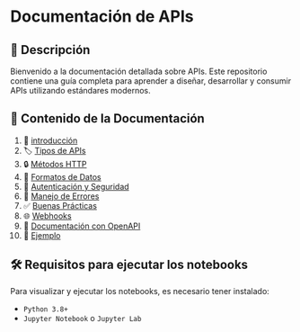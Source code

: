 # Documentación de APIs


## 📖 Descripción

Bienvenido a la documentación detallada sobre APIs. Este repositorio contiene una guía completa para aprender a diseñar, desarrollar y consumir APIs utilizando estándares modernos.


## 📁 Contenido de la Documentación

1. 🚀 [introducción](notebooks/introduccion.ipynb)
2. 🏷️ [Tipos de APIs](notebooks/tipos_apis.ipynb)
3. 🔒 [Métodos HTTP](notebooks/metodos_http.ipynb)
4. 🧮 [Formatos de Datos](notebooks/formatos_datos.ipynb)
5. 🔐 [Autenticación y Seguridad](notebooks/autenticacion_seguridad.ipynb)
6. 🚫 [Manejo de Errores](notebooks/manejo_errores.ipynb)
7. ✅ [Buenas Prácticas](notebooks/buenas_practicas.ipynb)
8. 🌐 [Webhooks](notebooks/webhooks.ipynb)
9. 📑 [Documentación con OpenAPI](notebooks/documentacion_openapi.ipynb)
10. 📌 [Ejemplo](notebooks/ejemplo.ipynb)


## 🛠️ Requisitos para ejecutar los notebooks

Para visualizar y ejecutar los notebooks, es necesario tener instalado:
* `Python 3.8+`
* `Jupyter Notebook` o `Jupyter Lab`